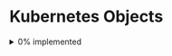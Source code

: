 # Kubernetes Objects
<details>
<summary>0% implemented</summary>

#### v1
- [ ] Binding
- [X] ConfigMap
- [X] Endpoints
- [X] Event
- [X] LimitRange
- [X] Namespace
- [X] Node
- [X] PersistentVolumeClaim
- [X] PersistentVolume
- [X] Pod
- [X] PodTemplate
- [X] ReplicationController
- [X] ResourceQuota
- [X] Secret
- [X] ServiceAccount
- [X] Service
- [X] MutatingWebhookConfiguration
- [X] ValidatingWebhookConfiguration
- [X] CustomResourceDefinition
- [X] APIService
- [X] ControllerRevision
- [X] DaemonSet
- [X] Deployment
- [X] ReplicaSet
- [X] StatefulSet
- [X] HorizontalPodAutoscaler
- [X] Job
- [X] Lease
- [X] NetworkPolicy
- [X] RuntimeClass
- [X] ClusterRoleBinding
- [X] ClusterRole
- [X] RoleBinding
- [X] Role
- [X] PriorityClass
- [X] CSIDriver
- [X] CSINode
- [X] StorageClass
- [X] VolumeAttachment

# Likely won't implement

- [ ] TokenReview
- [ ] LocalSubjectAccessReview
- [ ] SelfSubjectAccessReview
- [ ] SelfSubjectRulesReview
- [ ] SubjectAccessReview

#### v1beta1

- [X] Ingress
- [X] PodDisruptionBudget
- [ ] Eviction
- [X] IngressClass
- [ ] RuntimeClass
- [X] CertificateSigningRequest
- [X] EndpointSlice
- [X] CronJob
- [X] PodSecurityPolicy

</details>

